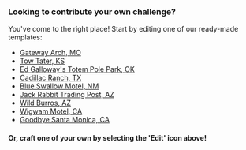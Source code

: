 ### Looking to contribute your own challenge?

You've come to the right place! Start by editing one of our ready-made templates:

* [Gateway Arch, MO](https://github.com/bonechurch/Route-66/blob/master/challenges/gateway-arch-MO.md)
* [Tow Tater, KS](https://github.com/bonechurch/Route-66/blob/master/challenges/tow-tater-KS.md)
* [Ed Galloway's Totem Pole Park, OK](https://github.com/bonechurch/Route-66/blob/master/challenges/ed-galloways-totem-pole-park-OK.md)
* [Cadillac Ranch, TX](https://github.com/bonechurch/Route-66/blob/master/challenges/cadillac-ranch-TX.md)
* [Blue Swallow Motel, NM](https://github.com/bonechurch/Route-66/blob/master/challenges/blue-swallow-motel-NM.md)
* [Jack Rabbit Trading Post, AZ](https://github.com/bonechurch/Route-66/blob/master/challenges/jack-rabbit-trading-post-AZ.md)
* [Wild Burros, AZ](https://github.com/bonechurch/Route-66/blob/master/challenges/wild-burros-AZ.md)
* [Wigwam Motel, CA](https://github.com/bonechurch/Route-66/blob/master/challenges/wigwam-motel-CA.md)
* [Goodbye Santa Monica, CA](https://github.com/bonechurch/Route-66/blob/master/challenges/goodbye-santa-monica-CA.md)

#### Or, craft one of your own by selecting the 'Edit' icon above!


<!--- ------------------------------------------------------------------------------------------------------------------------------ 
|    ___            _                   _    _                               >>  When saving this file, you may delete everything  |
|   |_ _| _ _   ___| |_  _ _  _  _  __ | |_ (_) ___  _ _   ___                             above and including these instructions. |
|    | | | ' \ (_-<|  _|| '_|| || |/ _||  _|| |/ _ \| ' \ (_-<                                                                     |
|   |___||_||_|/__/ \__||_|   \_,_|\__| \__||_|\___/|_||_|/__/                                                                     |
|                                                                                                                                  |
|    * Comments in this file are indicated by the following symbol: <!--- --- >                                                    |
|    *                                                                                                                             |
------------------------------------------------------------------------------------------------------------------------------- --->


<!--- Uncomment: [Go Back](https://github.com/bonechurch/Route-66#challenges) --->

<!--- # Title (i.e. Route 66 Landmark) --->

<!--- ![]() Image, insert link between the parentheses --->

<!--- ## Secondary Title --->

<!--- Description / Story --->

<!--- Uncomment: ## Challenge --->

<!--- Task Description --->

<!--- Uncomment: ## Requirements --->

<!--- * Must include... --->
<!--- * Must include... --->
<!--- * Must include... --->

<!--- Uncomment: ## Bonus --->

<!--- Uncomment: Take your _________ to the next level! --->

<!--- - [ ] Incompleted bonus challenge ---> 
<!--- - [x] Completed bonus challenge --->

<!--- Uncomment: ##### *(Completed bonus challenges are indicated above)* --->

<!--- Uncomment: ## Credits --->
<!--- Uncomment:
|                              |             |
| ---------------------------- | ----------- |
| **Authors**                  |             |
| **Graphics Contributors**    |             |
| **Submission Contributors**  |             |
| **Bonus Contributors**       |             |
|                              |             | --->

<!--- Note (1/2): Credit contibutors (i.e. @) of your challenge by listing them in the appropriate row above. --->

<!--- Uncomment: ## Submissions --->

<!--- Uncomment: See the [submissions]() for this challenge. --->

<!--- Note (2/2): Reference the submissions directory for your challenge using the link above. --->
